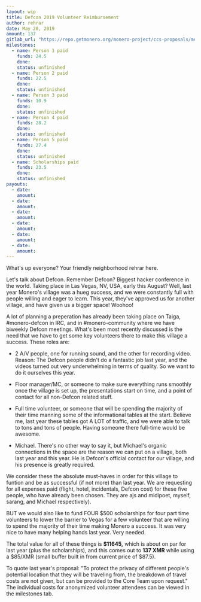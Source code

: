 ```yaml
---
layout: wip
title: Defcon 2019 Volunteer Reimbursement
author: rehrar
date: May 20, 2019
amount: 137
gitlab_url: "https://repo.getmonero.org/monero-project/ccs-proposals/merge_requests/69"
milestones:
  - name: Person 1 paid
    funds: 24.5
    done:
    status: unfinished
  - name: Person 2 paid
    funds: 22.5
    done:
    status: unfinished
  - name: Person 3 paid
    funds: 10.9
    done:
    status: unfinished
  - name: Person 4 paid
    funds: 28.2
    done:
    status: unfinished
  - name: Person 5 paid
    funds: 27.4
    done:
    status: unfinished
  - name: Scholarships paid
    funds: 23.5
    done:
    status: unfinished
payouts:
  - date:
    amount:
  - date:
    amount:
  - date:
    amount:
  - date:
    amount:
  - date:
    amount:
  - date:
    amount:
---
```


What's up everyone? Your friendly neighborhood rehrar here.

Let's talk about Defcon. Remember Defcon? Biggest hacker conference in the world. Taking place in Las Vegas, NV, USA, early this August? Well, last year Monero's village was a hueg success, and we were constantly full with people willing and eager to learn. This year, they've approved us for another village, and have given us a bigger space! Woohoo!

A lot of planning a preperation has already been taking place on Taiga, #monero-defcon in IRC, and in #monero-community where we have biweekly Defcon meetings. What's been most recently discussed is the need that we have to get some key volunteers there to make this village a success. These roles are:

- 2 A/V people, one for running sound, and the other for recording video. Reason: The Defcon people didn't do a fantastic job last year, and the videos turned out very underwhelming in terms of quality. So we want to do it ourselves this year.

- Floor manager/MC, or someone to make sure everything runs smoothly once the village is set up, the presentations start on time, and a point of contact for all non-Defcon related stuff.

- Full time volunteer, or someone that will be spending the majority of their time manning some of the informational tables at the start. Believe me, last year these tables got A LOT of traffic, and we were able to talk to tons and tons of people. Having someone there full-time would be awesome.

- Michael. There's no other way to say it, but Michael's organic connections in the space are the reason we can put on a village, both last year and this year. He is Defcon's official contact for our village, and his presence is greatly required.

We consider these the absolute must-haves in order for this village to funtion and be as successful (if not more) than last year. We are requesting for all expenses paid (flight, hotel, incidentals, Defcon cost) for these five people, who have already been chosen. They are ajs and midipoet, myself, sarang, and Michael respectively).

BUT we would also like to fund FOUR $500 scholarships for four part time volunteers to lower the barrier to Vegas for a few volunteer that are willing to spend the majority of their time making Monero a success. It was very nice to have many helping hands last year. Very needed.

The total value for all of these things is **$11645,** which is about on par for last year (plus the scholarships), and this comes out to **137 XMR** while using a $85/XMR (small buffer built in from current price of $87.5).

To quote last year's proposal: "To protect the privacy of different people's potential location that they will be traveling from, the breakdown of travel costs are not given, but can be provided to the Core Team upon request." The individual costs for anonymized volunteer attendees can be viewed in the milestones tab.